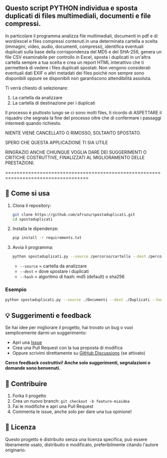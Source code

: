 ## Questo script PYTHON individua e sposta duplicati di files multimediali, documenti e file compressi.

In particolare il programma analizza file multimediali, documenti in pdf e di word/excel e files compressi contenuti in una determinata cartella a scelta (immagini, video, audio, documenti, compressi), identifica eventuali duplicati sulla base della corrispondenza del MD5 e del SHA-256, genera un file CSV esaminabile per controllo in Excel, sposta i duplicati in un'altra cartella sempre a tua scelta e crea un report HTML interattivo che ti permetterà di vedere i files duplicati spostati. Non vengono considerati eventuali dati EXIF o altri metadati dei files poichè non sempre sono disponibili oppure se disponibili non garantiscono attendibilità assoluta.
   
Ti verrà chiesto di selezionare:
1. La cartella da analizzare
2. La cartella di destinazione per i duplicati

Il processo è piuttosto lungo se ci sono molti files, ti ricordo di ASPETTARE il riquadro che segnala la fine del processo oltre che di confermare i passaggi intermedi quando richiesto.
  

NIENTE VIENE CANCELLATO O RIMOSSO, SOLTANTO SPOSTATO. 

SPERO CHE QUESTA APPLICAZIONE TI SIA UTILE 

RINGRAZIO ANCHE CHIUNQUE VOGLIA DARE DEI SUGGERIMENTI O CRITICHE COSTRUTTIVE,
FINALIZZATI AL MIGLIORAMENTO DELLE PRESTAZIONI.

===================================================================================

## 🚀 Come si usa

1. Clona il repository:
   ```bash
   git clone https://github.com/afruzu/spostaduplicati.git
   cd spostaduplicati
   ```
2. Installa le dipendenze:
   ```bash
   pip install -r requirements.txt
   ```
3. Avvia il programma:
   ```bash
   python spostaduplicati.py --source /percorso/cartella --dest /percorso/destinazione
   ```
   - `--source` = cartella da analizzare
   - `--dest` = dove spostare i duplicati
   - `--hash` = algoritmo di hash: md5 (default) o sha256

### Esempio
```bash
python spostaduplicati.py --source ./Documenti --dest ./Duplicati --hash sha256
```


## 💡 Suggerimenti e feedback

Se hai idee per migliorare il progetto, hai trovato un bug o vuoi semplicemente darmi un suggerimento:

- Apri una [Issue](https://github.com/afruzu/spostaduplicati/issues)
- Crea una Pull Request con la tua proposta di modifica
- Oppure scrivimi direttamente su [GitHub Discussions](https://github.com/afruzu/spostaduplicati/discussions) (se attivato)

**Cerco feedback costruttivi! Anche solo suggerimenti, segnalazioni o domande sono benvenuti.**

## 🤝 Contribuire

1. Forka il progetto
2. Crea un nuovo branch: `git checkout -b feature-miaidea`
3. Fai le modifiche e apri una Pull Request
4. Commenta le issue, anche solo per dare una tua opinione!

## 📄 Licenza

Questo progetto è distribuito senza una licenza specifica, può essere liberamente usato, distribuito e modificato, preferibilmente citando l'autore originario.

